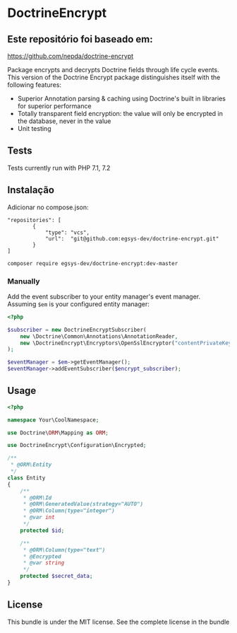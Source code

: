 # DoctrineEncrypt

## Este repositório foi baseado em:

https://github.com/nepda/doctrine-encrypt


Package encrypts and decrypts Doctrine fields through life cycle events. This version of the Doctrine Encrypt package
distinguishes itself with the following features:

- Superior Annotation parsing & caching using Doctrine's built in libraries for superior performance
- Totally transparent field encryption: the value will only be encrypted in the database, never in the value
- Unit testing

## Tests

Tests currently run with PHP 7.1, 7.2

## Instalação

Adicionar no compose.json:

```
"repositories": [
        {
            "type": "vcs",
            "url":  "git@github.com:egsys-dev/doctrine-encrypt.git"
        }
]
```

```
composer require egsys-dev/doctrine-encrypt:dev-master
```


### Manually
Add the event subscriber to your entity manager's event manager. Assuming `$em` is your configured entity manager:

```php
<?php

$subscriber = new DoctrineEncryptSubscriber(
    new \Doctrine\Common\Annotations\AnnotationReader,
    new \DoctrineEncrypt\Encryptors\OpenSslEncryptor("contentPrivateKeyRSA2048Generated", "contentPublicKey2048Generated", "passwordKeyRsa", "ivBase64")
);

$eventManager = $em->getEventManager();
$eventManager->addEventSubscriber($encrypt_subscriber);
```

## Usage
```php
<?php

namespace Your\CoolNamespace;

use Doctrine\ORM\Mapping as ORM;

use DoctrineEncrypt\Configuration\Encrypted;

/**
 * @ORM\Entity
 */
class Entity
{
    /**
     * @ORM\Id
     * @ORM\GeneratedValue(strategy="AUTO")
     * @ORM\Column(type="integer")
     * @var int
     */
    protected $id;

    /**
     * @ORM\Column(type="text")
     * @Encrypted
     * @var string
     */
    protected $secret_data;
}
```

## License

This bundle is under the MIT license. See the complete license in the bundle
